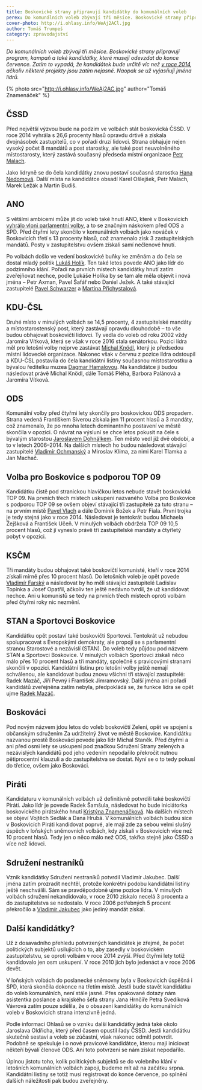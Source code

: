 ```yaml
---
title: Boskovické strany připravují kandidátky do komunálních voleb
perex: Do komunálních voleb zbývají tři měsíce. Boskovické strany připravují program, kampaň a také kandidátky, které musejí odevzdat do konce července.
cover-photo: http://i.ohlasy.info/WeAj2ACl.jpg
author: Tomáš Trumpeš
category: zpravodajství
---
```


*Do komunálních voleb zbývají tři měsíce. Boskovické strany připravují program, kampaň a také kandidátky, které musejí odevzdat do konce července. Zatím to vypadá, že kandidátek bude určitě víc než [v roce 2014](https://www.volby.cz/pls/kv2014/kv1111?xjazyk=CZ&xid=1&xdz=2&xnumnuts=6201&xobec=581372&xstat=0&xvyber=0), ačkoliv některé projekty jsou zatím nejasné. Naopak se už vyjasňují jména lídrů.*

{% photo src="http://i.ohlasy.info/WeAj2AC.jpg" author="Tomáš Znamenáček" %}

## ČSSD

Před největší výzvou bude na podzim ve volbách stát boskovická ČSSD. V roce 2014 vyhrála s 26,6 procenty hlasů opravdu drtivě a získala dvojnásobek zastupitelů, co v pořadí druzí lidovci. Strana obhajuje nejen vysoký počet 8 mandátů a post starostky, ale také post neuvolněného místostarosty, který zastává současný předseda místní organizace [Petr Malach](http://www.ohlasy.info/clanky/2016/02/rozhovor-petr-malach.html). 

Jako lídryně se do čela kandidátky znovu postaví současná starostka [Hana Nedomová](http://www.ohlasy.info/clanky/2015/02/rozhovor-hana-nedomova.html). Další místa na kandidátce obsadí Karel Ošlejšek, Petr Malach, Marek Ležák a Martin Budiš.

## ANO

S většími ambicemi může jít do voleb také hnutí ANO, které v Boskovicích [vyhrálo vloni parlamentní volby](https://www.volby.cz/pls/ps2017/ps311?xjazyk=CZ&xkraj=11&xobec=581372&xvyber=6201), a to se značným náskokem před ODS a SPD. Před čtyřmi lety skončilo v komunálních volbách jako nováček v Boskovicích třetí s 13 procenty hlasů, což znamenalo zisk 3 zastupitelských mandátů. Posty v zastupitelstvu ovšem získali samí nečlenové hnutí. 

Po volbách došlo ve vedení boskovické buňky ke změnám a do čela se dostal mladý politik [Lukáš Holík](http://www.ohlasy.info/clanky/2015/04/rozhovor-lukas-holik.html). Ten také letos povede ANO jako lídr do podzimního klání. Pořadí na prvních místech kandidátky hnutí zatím zveřejňovat nechce, podle Lukáše Holíka by se tam ale měla objevit i nová jména – Petr Axman, Pavel Šafář nebo Daniel Ježek. A také stávající zastupitelé [Pavel Schwarzer](http://www.ohlasy.info/clanky/2016/05/rozhovor-schwarzer.html) a [Martina Přichystalová](http://www.ohlasy.info/clanky/2018/03/rozhovor-prichystalova.html).

## KDU-ČSL

Druhé místo v minulých volbách se 14,5 procenty, 4 zastupitelské mandáty a místostarostenský post, který zastávají opravdu dlouhodobě – to vše budou obhajovat boskovičtí lidovci. Ty vedla do voleb od roku 2002 vždy Jaromíra Vítková, která se však v roce 2016 stala senátorkou. Pozici lídra měl pro letošní volby nejprve zastávat [Michal Knödl](http://www.ohlasy.info/clanky/2017/01/rozhovor-knodl.html), který je předsedou místní lidovecké organizace. Nakonec však v červnu z pozice lídra odstoupil a KDU-ČSL postavila do čela kandidátní listiny současnou místostarostku a bývalou ředitelku muzea [Dagmar Hamalovou](http://www.ohlasy.info/clanky/2018/05/rozhovor-hamalova.html). Na kandidátce ji budou následovat právě Michal Knödl, dále Tomáš Pléha, Barbora Palánová a Jaromíra Vítková.

## ODS

Komunální volby před čtyřmi lety skončily pro boskovickou ODS propadem. Strana vedená Františkem Siverou získala jen 11 procent hlasů a 3 mandáty, což znamenalo, že po mnoha letech dominantního postavení ve městě skončila v opozici. O návrat na výsluní se chce letos pokusit na čele s bývalým starostou [Jaroslavem Dohnálkem](http://www.ohlasy.info/clanky/2015/02/rozhovor-jaroslav-dohnalek.html). Ten město vedl již dvě období, a to v letech 2006–2014. Na dalších místech ho budou následovat stávající zastupitelé [Vladimír Ochmanský](http://www.ohlasy.info/clanky/2017/01/rozhovor-ochmansky.html) a Miroslav Klíma, za nimi Karel Tlamka a Jan Machač.

## Volba pro Boskovice s podporou TOP 09

Kandidátku čistě pod stranickou hlavičkou letos nebude stavět boskovická TOP 09. Na prvních třech místech uskupení nazvaného Volba pro Boskovice s podporou TOP 09 se ovšem objeví stávající tři zastupitelé za tuto stranu – na prvním místě [Pavel Vlach](http://www.ohlasy.info/clanky/2017/04/rozhovor-vlach.html) a dále Dominik Božek a Petr Fiala. První trojka je tedy stejná jako v roce 2014. Následovat je tentokrát budou Michaela Žejšková a František Učeň. V minulých volbách obdržela TOP 09 10,5 procent hlasů, což jí vyneslo právě tři zastupitelské mandáty a čtyřletý pobyt v opozici.

## KSČM

Tři mandáty budou obhajovat také boskovičtí komunisté, kteří v roce 2014 získali mírně přes 10 procent hlasů. Do letošních voleb je opět povede [Vladimír Farský](http://www.ohlasy.info/clanky/2015/05/rozhovor-farsky.html) a následovat by ho měli stávající zastupitelé Ladislav Topínka a Josef Opatřil, ačkoliv ten ještě nedávno tvrdil, že už kandidovat nechce. Ani u komunistů se tedy na prvních třech místech oproti volbám před čtyřmi roky nic nezmění.

## STAN a Sportovci Boskovice

Kandidátku opět postaví také boskovičtí Sportovci. Tentokrát už nebudou spolupracovat s Evropskými demokraty, ale propojí se s parlamentní stranou Starostové a nezávislí (STAN). Do voleb tedy půjdou pod názvem STAN a Sportovci Boskovice. V minulých volbách Sportovci získali něco málo přes 10 procent hlasů a tři mandáty, společně s pravicovými stranami skončili v opozici. Kandidátní listinu pro letošní volby ještě nemají schválenou, ale kandidovat budou znovu všichni tři stávající zastupitelé: Radek Mazáč, Jiří Pevný i František Jimramovský. Další jména ani pořadí kandidátů zveřejněna zatím nebyla, předpokládá se, že funkce lídra se opět ujme [Radek Mazáč](http://www.ohlasy.info/clanky/2017/12/rozhovor-mazac.html).

## Boskováci

Pod novým názvem jdou letos do voleb boskovičtí Zelení, opět ve spojení s občanským sdružením Za udržitelný život ve městě Boskovice. Kandidátku nazvanou prostě Boskováci povede jako lídr Michal Staněk. Před čtyřmi a ani před osmi lety se uskupení pod značkou Sdružení Strany zelených a nezávislých kandidátů pod jeho vedením nepodařilo překročit nutnou pětiprocentní klauzuli a do zastupitelstva se dostat. Nyní se o to tedy pokusí do třetice, ovšem jako Boskováci.

## Piráti

Kandidaturu v komunálních volbách už definitivně potvrdili také boskovičtí Piráti. Jako lídr je povede Radek Šamšula, následovat ho bude iniciátorka boskovického pirátského hnutí [Kristýna Znamenáčková](http://www.ohlasy.info/clanky/2018/04/rozhovor-znamenackova.html). Na dalších místech se objeví Vojtěch Sedlák a Dana Hrubá.
V komunálních volbách budou sice v Boskovicích Piráti kandidovat poprvé, ale mají zde za sebou velmi slušný úspěch v loňských sněmovních volbách, kdy získali v Boskovicích více než 10 procent hlasů. Tedy jen o něco málo než ODS, takřka stejně jako ČSSD a více než lidovci.

## Sdružení nestraníků

Vznik kandidátky Sdružení nestraníků potvrdil Vladimír Jakubec. Další jména zatím prozradit nechtěl, protože konkrétní podobu kandidátní listiny ještě neschválili. Sám se pravděpodobně ujme pozice lídra. V minulých volbách sdružení nekandidovalo, v roce 2010 získalo necelá 3 procenta a do zastupitelstva se nedostalo. V roce 2006 potřebných 5 procent překročilo a [Vladimír Jakubec](http://www.ohlasy.info/clanky/2016/06/rozhovor-jakubec.html) jako jediný mandát získal.

## Další kandidátky?

Už z dosavadního přehledu potvrzených kandidátek je zřejmé, že počet politických subjektů usilujících o to, aby zasedly v boskovickém zastupitelstvu, se oproti volbám v roce 2014 zvýší. Před čtyřmi lety totiž kandidovalo jen osm uskupení. V roce 2010 jich bylo jedenáct a v roce 2006 devět. 

V loňských volbách do poslanecké sněmovny byla v Boskovicích úspěšná i SPD, která skončila dokonce na třetím místě. Jestli bude stavět kandidátku do voleb komunálních, není stále jasné. Přes opakované dotazy nám asistentka poslance a krajského šéfa strany Jana Hrnčíře Petra Svedíková Vávrová zatím pouze sdělila, že o obsazení kandidátky do komunálních voleb v Boskovicích strana intenzivně jedná.

Podle informací Ohlasů se o vzniku další kandidátky jedná také okolo Jaroslava Oldřicha, který před časem opustil řady ČSSD. Jestli kandidátku skutečně sestaví a voleb se zúčastní, však nakonec odmítl potvrdit. Podobně se spekuluje i o nové pravicové kandidátce, kterou mají iniciovat někteří bývalí členové ODS. Ani toto potvrzení se nám získat nepodařilo.

Úplnou jistotu toho, kolik politických subjektů se do volebního klání v letošních komunálních volbách zapojí, budeme mít až na začátku srpna. Kandidátní listiny se totiž musí registrovat do konce července, po splnění dalších náležitostí pak budou zveřejněny.
